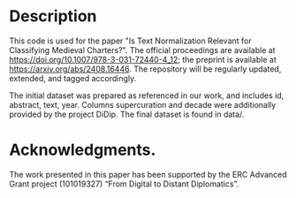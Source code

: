 # Description
This code is used for the paper "Is Text Normalization Relevant for Classifying Medieval Charters?". The official proceedings are available at https://doi.org/10.1007/978-3-031-72440-4_12; the preprint is available at https://arxiv.org/abs/2408.16446.
The repository will be regularly updated, extended, and tagged accordingly.

The initial dataset was prepared as referenced in our work, and includes id, abstract, text, year. Columns supercuration and decade were additionally provided by the project DiDip. The final dataset is found in data/.

# Acknowledgments.
The work presented in this paper has been supported by the ERC Advanced Grant project (101019327) “From Digital to Distant Diplomatics”.
